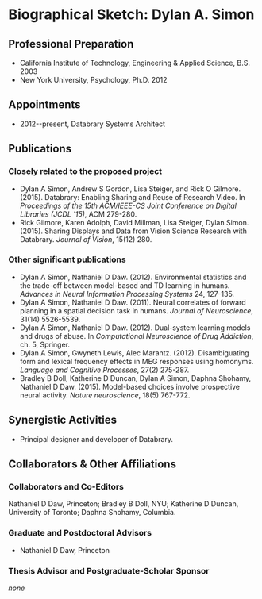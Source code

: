 # Biographical Sketch: Dylan A. Simon

## Professional Preparation

- California Institute of Technology, Engineering & Applied Science, B.S. 2003
- New York University, Psychology, Ph.D. 2012

## Appointments

- 2012--present, Databrary Systems Architect

## Publications

### Closely related to the proposed project

- Dylan A Simon, Andrew S Gordon, Lisa Steiger, and Rick O Gilmore. (2015). Databrary: Enabling Sharing and Reuse of Research Video. In *Proceedings of the 15th ACM/IEEE-CS Joint Conference on Digital Libraries (JCDL '15)*, ACM 279-280.
- Rick Gilmore, Karen Adolph, David Millman, Lisa Steiger, Dylan Simon. (2015). Sharing Displays and Data from Vision Science Research with Databrary. *Journal of Vision*, 15(12) 280.

### Other significant publications

- Dylan A Simon, Nathaniel D Daw. (2012). Environmental statistics and the trade-off between model-based and TD learning in humans. *Advances in Neural Information Processing Systems* 24, 127-135.
- Dylan A Simon, Nathaniel D Daw. (2011). Neural correlates of forward planning in a spatial decision task in humans. *Journal of Neuroscience*, 31(14) 5526-5539.
- Dylan A Simon, Nathaniel D Daw. (2012). Dual-system learning models and drugs of abuse. In *Computational Neuroscience of Drug Addiction*, ch. 5, Springer.
- Dylan A Simon, Gwyneth Lewis, Alec Marantz. (2012). Disambiguating form and lexical frequency effects in MEG responses using homonyms. *Language and Cognitive Processes*, 27(2) 275-287.
- Bradley B Doll, Katherine D Duncan, Dylan A Simon, Daphna Shohamy, Nathaniel D Daw. (2015). Model-based choices involve prospective neural activity. *Nature neuroscience*, 18(5) 767-772.

## Synergistic Activities

- Principal designer and developer of Databrary.

## Collaborators & Other Affiliations

### Collaborators and Co-Editors

Nathaniel D Daw, Princeton; Bradley B Doll, NYU; Katherine D Duncan, University of Toronto; Daphna Shohamy, Columbia.

### Graduate and Postdoctoral Advisors

- Nathaniel D Daw, Princeton

### Thesis Advisor and Postgraduate-Scholar Sponsor

*none*
